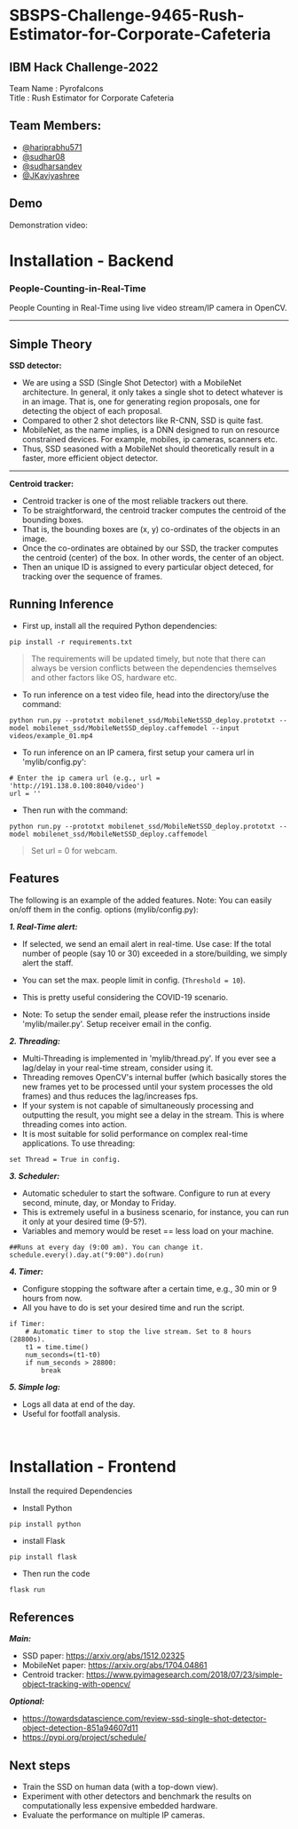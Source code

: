 # SBSPS-Challenge-9465-Rush-Estimator-for-Corporate-Cafeteria
## IBM Hack Challenge-2022

Team Name : Pyrofalcons  
Title : Rush Estimator for Corporate Cafeteria  

## Team Members:
* [@hariprabhu571](https://github.com/hariprabhu571)
* [@sudhar08](https://github.com/sudhar08)
* [@sudharsandev](https://github.com/sudharsandev)
* [@JKaviyashree](https://github.com/JKaviyashree)

## Demo
Demonstration video:  

# Installation - Backend

### People-Counting-in-Real-Time
People Counting in Real-Time using live video stream/IP camera in OpenCV.


--- 

## Simple Theory
**SSD detector:**
- We are using a SSD (Single Shot Detector) with a MobileNet architecture. In general, it only takes a single shot to detect whatever is in an image. That is, one for generating region proposals, one for detecting the object of each proposal. 
- Compared to other 2 shot detectors like R-CNN, SSD is quite fast.
- MobileNet, as the name implies, is a DNN designed to run on resource constrained devices. For example, mobiles, ip cameras, scanners etc.
- Thus, SSD seasoned with a MobileNet should theoretically result in a faster, more efficient object detector.
---
**Centroid tracker:**
- Centroid tracker is one of the most reliable trackers out there.
- To be straightforward, the centroid tracker computes the centroid of the bounding boxes.
- That is, the bounding boxes are (x, y) co-ordinates of the objects in an image. 
- Once the co-ordinates are obtained by our SSD, the tracker computes the centroid (center) of the box. In other words, the center of an object.
- Then an unique ID is assigned to every particular object deteced, for tracking over the sequence of frames.

## Running Inference
- First up, install all the required Python dependencies:
```
pip install -r requirements.txt
```
> The requirements will be updated timely, but note that there can always be version conflicts between the dependencies themselves and other factors like OS, hardware etc.
- To run inference on a test video file, head into the directory/use the command: 
```
python run.py --prototxt mobilenet_ssd/MobileNetSSD_deploy.prototxt --model mobilenet_ssd/MobileNetSSD_deploy.caffemodel --input videos/example_01.mp4
```
- To run inference on an IP camera, first setup your camera url in 'mylib/config.py':

```
# Enter the ip camera url (e.g., url = 'http://191.138.0.100:8040/video')
url = ''
```
- Then run with the command:
```
python run.py --prototxt mobilenet_ssd/MobileNetSSD_deploy.prototxt --model mobilenet_ssd/MobileNetSSD_deploy.caffemodel
```
> Set url = 0 for webcam.

## Features
The following is an example of the added features. Note: You can easily on/off them in the config. options (mylib/config.py):


***1. Real-Time alert:***
- If selected, we send an email alert in real-time. Use case: If the total number of people (say 10 or 30) exceeded in a store/building, we simply alert the staff. 
- You can set the max. people limit in config. (``` Threshold = 10 ```).
- This is pretty useful considering the COVID-19 scenario. 

- Note: To setup the sender email, please refer the instructions inside 'mylib/mailer.py'. Setup receiver email in the config.


***2. Threading:***
- Multi-Threading is implemented in 'mylib/thread.py'. If you ever see a lag/delay in your real-time stream, consider using it.
- Threading removes OpenCV's internal buffer (which basically stores the new frames yet to be processed until your system processes the old frames) and thus reduces the lag/increases fps. 
- If your system is not capable of simultaneously processing and outputting the result, you might see a delay in the stream. This is where threading comes into action.
- It is most suitable for solid performance on complex real-time applications. To use threading:

``` set Thread = True in config. ```


***3. Scheduler:***
- Automatic scheduler to start the software. Configure to run at every second, minute, day, or Monday to Friday.
- This is extremely useful in a business scenario, for instance, you can run it only at your desired time (9-5?).
- Variables and memory would be reset == less load on your machine.

```
##Runs at every day (9:00 am). You can change it.
schedule.every().day.at("9:00").do(run)
```

***4. Timer:***
- Configure stopping the software after a certain time, e.g., 30 min or 9 hours from now.
- All you have to do is set your desired time and run the script.

```
if Timer:
	# Automatic timer to stop the live stream. Set to 8 hours (28800s).
	t1 = time.time()
	num_seconds=(t1-t0)
	if num_seconds > 28800:
		break
```

***5. Simple log:***
- Logs all data at end of the day.
- Useful for footfall analysis.



<p>&nbsp;</p>

# Installation - Frontend

Install the required Dependencies  
- Install Python
```
pip install python
```
- install Flask
```
pip install flask
```
- Then run the code
```
flask run
```

## References
***Main:***
- SSD paper: https://arxiv.org/abs/1512.02325
- MobileNet paper: https://arxiv.org/abs/1704.04861
- Centroid tracker: https://www.pyimagesearch.com/2018/07/23/simple-object-tracking-with-opencv/

***Optional:***
- https://towardsdatascience.com/review-ssd-single-shot-detector-object-detection-851a94607d11
- https://pypi.org/project/schedule/

## Next steps
- Train the SSD on human data (with a top-down view).
- Experiment with other detectors and benchmark the results on computationally less expensive embedded hardware. 
- Evaluate the performance on multiple IP cameras.
